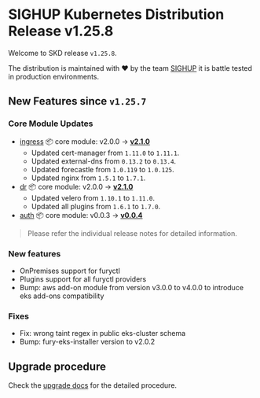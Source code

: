 # SIGHUP Kubernetes Distribution Release v1.25.8

Welcome to SKD release `v1.25.8`.

The distribution is maintained with ❤️ by the team [SIGHUP](https://sighup.io/) it is battle tested in production environments.

## New Features since `v1.25.7`

### Core Module Updates

- [ingress](https://github.com/sighupio/fury-kubernetes-ingress) 📦 core module: v2.0.0 -> [**v2.1.0**](https://github.com/sighupio/fury-kubernetes-ingress/releases/tag/v2.1.0)
  - Updated cert-manager from `1.11.0` to `1.11.1`.
  - Updated external-dns from `0.13.2` to `0.13.4`.
  - Updated forecastle from `1.0.119` to `1.0.125`.
  - Updated nginx from `1.5.1` to `1.7.1`.
- [dr](https://github.com/sighupio/fury-kubernetes-dr) 📦 core module: v2.0.0 -> [**v2.1.0**](https://github.com/sighupio/fury-kubernetes-dr/releases/tag/v2.1.0)
  - Updated velero from `1.10.1` to `1.11.0`.
  - Updated all plugins from `1.6.1` to `1.7.0`.
- [auth](https://github.com/sighupio/fury-kubernetes-auth) 📦 core module: v0.0.3 -> [**v0.0.4**](https://github.com/sighupio/fury-kubernetes-auth/releases/tag/v0.0.4)
  
> Please refer the individual release notes for detailed information.

### New features

- OnPremises support for furyctl
- Plugins support for all furyctl providers
- Bump: aws add-on module from version v3.0.0 to v4.0.0 to introduce eks add-ons compatibility
### Fixes

- Fix: wrong taint regex in public eks-cluster schema
- Bump: fury-eks-installer version to v2.0.2

## Upgrade procedure

Check the [upgrade docs](https://github.com/sighupio/furyctl/tree/main/docs/upgrades/kfd/README.md) for the detailed procedure.
